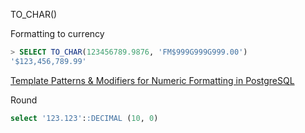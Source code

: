 TO_CHAR()

Formatting to currency

```sql
> SELECT TO_CHAR(123456789.9876, 'FM$999G999G999.00')
'$123,456,789.99'
```

[Template Patterns & Modifiers for Numeric Formatting in PostgreSQL](https://database.guide/template-patterns-modifiers-for-numeric-formatting-in-postgresql/)


Round 

```sql
select '123.123'::DECIMAL (10, 0)
```